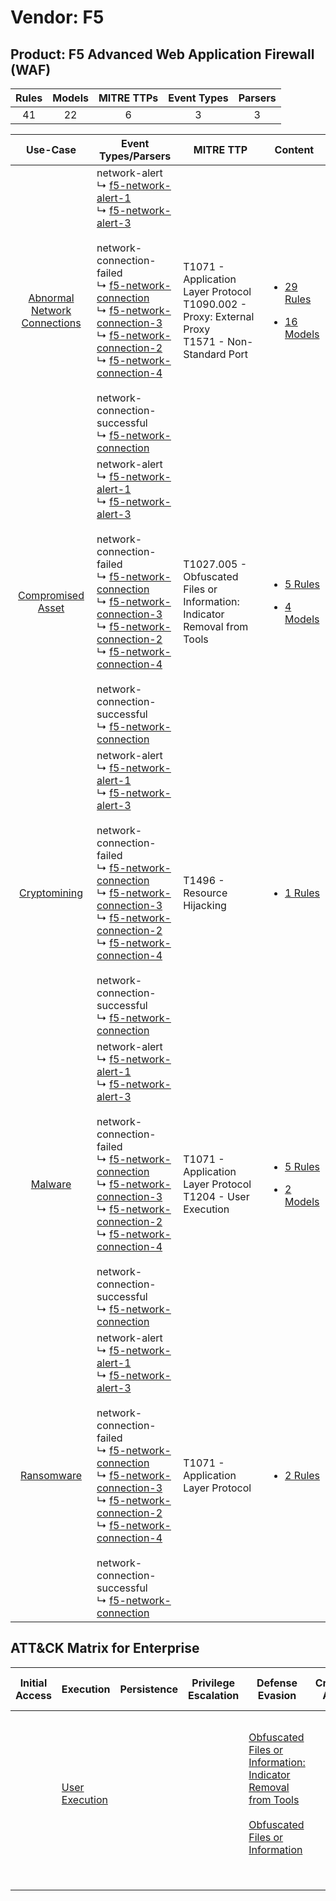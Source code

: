 Vendor: F5
==========
Product: F5 Advanced Web Application Firewall (WAF)
---------------------------------------------------
| Rules | Models | MITRE TTPs | Event Types | Parsers |
|:-----:|:------:|:----------:|:-----------:|:-------:|
|  41   |   22   |     6      |      3      |    3    |

|                                       Use-Case                                       | Event Types/Parsers                                                                                                                                                                                                                                                                                                                                                                                                                                                                                                                                                                                                                                          | MITRE TTP                                                                                                | Content                                                                                                                                                 |
|:------------------------------------------------------------------------------------:| ------------------------------------------------------------------------------------------------------------------------------------------------------------------------------------------------------------------------------------------------------------------------------------------------------------------------------------------------------------------------------------------------------------------------------------------------------------------------------------------------------------------------------------------------------------------------------------------------------------------------------------------------------------ | -------------------------------------------------------------------------------------------------------- | ------------------------------------------------------------------------------------------------------------------------------------------------------- |
| [Abnormal Network Connections](../../../UseCases/uc_abnormal_network_connections.md) |  network-alert<br> ↳ [f5-network-alert-1](Parsers/parserContent_f5-network-alert-1.md)<br> ↳ [f5-network-alert-3](Parsers/parserContent_f5-network-alert-3.md)<br><br> network-connection-failed<br> ↳ [f5-network-connection](Parsers/parserContent_f5-network-connection.md)<br> ↳ [f5-network-connection-3](Parsers/parserContent_f5-network-connection-3.md)<br> ↳ [f5-network-connection-2](Parsers/parserContent_f5-network-connection-2.md)<br> ↳ [f5-network-connection-4](Parsers/parserContent_f5-network-connection-4.md)<br><br> network-connection-successful<br> ↳ [f5-network-connection](Parsers/parserContent_f5-network-connection.md)<br> | T1071 - Application Layer Protocol<br>T1090.002 - Proxy: External Proxy<br>T1571 - Non-Standard Port<br> | [<ul><li>29 Rules</li></ul><ul><li>16 Models</li></ul>](Rules_Models/r_m_f5_f5_advanced_web_application_firewall_(waf)_Abnormal_Network_Connections.md) |
|            [Compromised Asset](../../../UseCases/uc_compromised_asset.md)            |  network-alert<br> ↳ [f5-network-alert-1](Parsers/parserContent_f5-network-alert-1.md)<br> ↳ [f5-network-alert-3](Parsers/parserContent_f5-network-alert-3.md)<br><br> network-connection-failed<br> ↳ [f5-network-connection](Parsers/parserContent_f5-network-connection.md)<br> ↳ [f5-network-connection-3](Parsers/parserContent_f5-network-connection-3.md)<br> ↳ [f5-network-connection-2](Parsers/parserContent_f5-network-connection-2.md)<br> ↳ [f5-network-connection-4](Parsers/parserContent_f5-network-connection-4.md)<br><br> network-connection-successful<br> ↳ [f5-network-connection](Parsers/parserContent_f5-network-connection.md)<br> | T1027.005 - Obfuscated Files or Information: Indicator Removal from Tools<br>                            | [<ul><li>5 Rules</li></ul><ul><li>4 Models</li></ul>](Rules_Models/r_m_f5_f5_advanced_web_application_firewall_(waf)_Compromised_Asset.md)              |
|                 [Cryptomining](../../../UseCases/uc_cryptomining.md)                 |  network-alert<br> ↳ [f5-network-alert-1](Parsers/parserContent_f5-network-alert-1.md)<br> ↳ [f5-network-alert-3](Parsers/parserContent_f5-network-alert-3.md)<br><br> network-connection-failed<br> ↳ [f5-network-connection](Parsers/parserContent_f5-network-connection.md)<br> ↳ [f5-network-connection-3](Parsers/parserContent_f5-network-connection-3.md)<br> ↳ [f5-network-connection-2](Parsers/parserContent_f5-network-connection-2.md)<br> ↳ [f5-network-connection-4](Parsers/parserContent_f5-network-connection-4.md)<br><br> network-connection-successful<br> ↳ [f5-network-connection](Parsers/parserContent_f5-network-connection.md)<br> | T1496 - Resource Hijacking<br>                                                                           | [<ul><li>1 Rules</li></ul>](Rules_Models/r_m_f5_f5_advanced_web_application_firewall_(waf)_Cryptomining.md)                                             |
|                      [Malware](../../../UseCases/uc_malware.md)                      |  network-alert<br> ↳ [f5-network-alert-1](Parsers/parserContent_f5-network-alert-1.md)<br> ↳ [f5-network-alert-3](Parsers/parserContent_f5-network-alert-3.md)<br><br> network-connection-failed<br> ↳ [f5-network-connection](Parsers/parserContent_f5-network-connection.md)<br> ↳ [f5-network-connection-3](Parsers/parserContent_f5-network-connection-3.md)<br> ↳ [f5-network-connection-2](Parsers/parserContent_f5-network-connection-2.md)<br> ↳ [f5-network-connection-4](Parsers/parserContent_f5-network-connection-4.md)<br><br> network-connection-successful<br> ↳ [f5-network-connection](Parsers/parserContent_f5-network-connection.md)<br> | T1071 - Application Layer Protocol<br>T1204 - User Execution<br>                                         | [<ul><li>5 Rules</li></ul><ul><li>2 Models</li></ul>](Rules_Models/r_m_f5_f5_advanced_web_application_firewall_(waf)_Malware.md)                        |
|                   [Ransomware](../../../UseCases/uc_ransomware.md)                   |  network-alert<br> ↳ [f5-network-alert-1](Parsers/parserContent_f5-network-alert-1.md)<br> ↳ [f5-network-alert-3](Parsers/parserContent_f5-network-alert-3.md)<br><br> network-connection-failed<br> ↳ [f5-network-connection](Parsers/parserContent_f5-network-connection.md)<br> ↳ [f5-network-connection-3](Parsers/parserContent_f5-network-connection-3.md)<br> ↳ [f5-network-connection-2](Parsers/parserContent_f5-network-connection-2.md)<br> ↳ [f5-network-connection-4](Parsers/parserContent_f5-network-connection-4.md)<br><br> network-connection-successful<br> ↳ [f5-network-connection](Parsers/parserContent_f5-network-connection.md)<br> | T1071 - Application Layer Protocol<br>                                                                   | [<ul><li>2 Rules</li></ul>](Rules_Models/r_m_f5_f5_advanced_web_application_firewall_(waf)_Ransomware.md)                                               |

ATT&CK Matrix for Enterprise
----------------------------
| Initial Access | Execution                                                           | Persistence | Privilege Escalation | Defense Evasion                                                                                                                                                                                            | Credential Access | Discovery | Lateral Movement | Collection | Command and Control                                                                                                                                                                                                                                                                           | Exfiltration | Impact                                                                  |
| -------------- | ------------------------------------------------------------------- | ----------- | -------------------- | ---------------------------------------------------------------------------------------------------------------------------------------------------------------------------------------------------------- | ----------------- | --------- | ---------------- | ---------- | --------------------------------------------------------------------------------------------------------------------------------------------------------------------------------------------------------------------------------------------------------------------------------------------- | ------------ | ----------------------------------------------------------------------- |
|                | [User Execution](https://attack.mitre.org/techniques/T1204)<br><br> |             |                      | [Obfuscated Files or Information: Indicator Removal from Tools](https://attack.mitre.org/techniques/T1027/005)<br><br>[Obfuscated Files or Information](https://attack.mitre.org/techniques/T1027)<br><br> |                   |           |                  |            | [Non-Standard Port](https://attack.mitre.org/techniques/T1571)<br><br>[Proxy: External Proxy](https://attack.mitre.org/techniques/T1090/002)<br><br>[Application Layer Protocol](https://attack.mitre.org/techniques/T1071)<br><br>[Proxy](https://attack.mitre.org/techniques/T1090)<br><br> |              | [Resource Hijacking](https://attack.mitre.org/techniques/T1496)<br><br> |